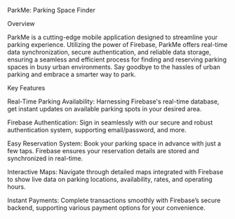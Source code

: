 ParkMe: Parking Space Finder


Overview

ParkMe is a cutting-edge mobile application designed to streamline your parking experience. Utilizing the power of Firebase, ParkMe offers real-time data synchronization, secure authentication, and reliable data storage, ensuring a seamless and efficient process for finding and reserving parking spaces in busy urban environments. Say goodbye to the hassles of urban parking and embrace a smarter way to park.

Key Features

Real-Time Parking Availability: Harnessing Firebase's real-time database, get instant updates on available parking spots in your desired area.

Firebase Authentication: Sign in seamlessly with our secure and robust authentication system, supporting email/password, and more.

Easy Reservation System: Book your parking space in advance with just a few taps. Firebase ensures your reservation details are stored and synchronized in real-time.

Interactive Maps: Navigate through detailed maps integrated with Firebase to show live data on parking locations, availability, rates, and operating hours.

Instant Payments: Complete transactions smoothly with Firebase’s secure backend, supporting various payment options for your convenience.
